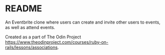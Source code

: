 # README

An Eventbrite clone where users can create and invite other users to events, as well as attend events.

Created as a part of The Odin Project https://www.theodinproject.com/courses/ruby-on-rails/lessons/associations.